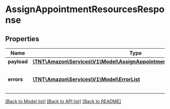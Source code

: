 # AssignAppointmentResourcesResponse

## Properties
Name | Type | Description | Notes
------------ | ------------- | ------------- | -------------
**payload** | [**\TNT\Amazon\Services\V1\Model\AssignAppointmentResourcesResponsePayload**](AssignAppointmentResourcesResponsePayload.md) |  | [optional] 
**errors** | [**\TNT\Amazon\Services\V1\Model\ErrorList**](ErrorList.md) | Errors occurred during during the &#x60;assignAppointmentResources&#x60; operation. | [optional] 

[[Back to Model list]](../README.md#documentation-for-models) [[Back to API list]](../README.md#documentation-for-api-endpoints) [[Back to README]](../README.md)


